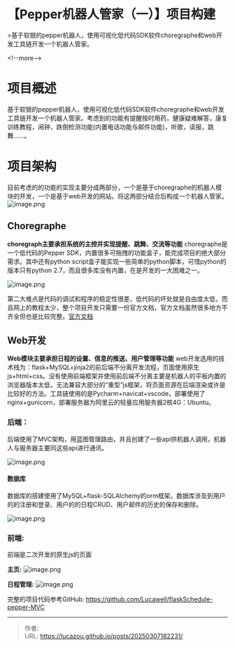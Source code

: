 # 【Pepper机器人管家（一）】项目构建

&gt;基于软银的pepper机器人，使用可视化低代码SDK软件choregraphe和web开发工具链开发一个机器人管家。

&lt;!--more--&gt;
# 项目概述

基于软银的pepper机器人，使用可视化低代码SDK软件choregraphe和web开发工具链开发一个机器人管家。考虑到的功能有提醒按时用药，健康疑难解答，康复训练教程，闹钟，跌倒检测功能(内置电话功能与邮件功能)，听歌，读报，跳舞……。

# 项目架构

目前考虑的的功能的实现主要分成两部分，一个是基于choregraphe的机器人模块的开发，一个是基于web开发的网站。将这两部分结合后构成一个机器人管家。
![image.png](https://img-1313049298.cos.ap-shanghai.myqcloud.com/note-img/202503071821176.png)

## Choregraphe

**choregraph主要承担系统的主控并实现提醒、跳舞、交流等功能**
choregraphe是一个低代码的Pepper SDK，内置很多可拖拽的功能盒子，能完成项目的绝大部分需求。其中还有python script盒子能实现一些简单的python脚本，可惜python的版本只有python 2.7，而且很多库没有内置，在是开发的一大困难之一。

![image.png](https://img-1313049298.cos.ap-shanghai.myqcloud.com/note-img/202503071821177.png)

第二大难点是代码的调试和程序的稳定性很差，低代码的坏处就是自由度太低，而且网上的教程太少，整个项目开发只需要一份官方文档，官方文档虽然很多地方不齐全但也是比较完整。[官方文档](http://doc.aldebaran.com/2-4/index_dev_guide.html)

## Web开发

**Web模块主要承担日程的设置、信息的推送、用户管理等功能**
web开发选用的技术栈为：flask&#43;MySQL&#43;jinja2的前后端不分离开发流程，页面使用原生js&#43;html&#43;css。没有使用前端框架并使用前后端不分离主要是机器人的平板内置的浏览器版本太低，无法兼容大部分的“重型”js框架，将页面资源在后端渲染或许是比较好的方法。工具链使用的是Pycharm&#43;navicat&#43;vscode，部署使用了nginx&#43;gunicorn，部署服务器为阿里云的轻量应用服务器2核4G：Ubuntu。

### **后端：**

后端使用了MVC架构，用蓝图管理路由，并且创建了一些api供机器人调用，机器人与服务器主要同这些api进行通讯。

![image.png](https://img-1313049298.cos.ap-shanghai.myqcloud.com/note-img/202503071821178.png)

#### **数据库**


数据库的搭建使用了MySQL&#43;flask-SQLAlchemy的orm框架。数据库涉及到用户的的注册和登录、用户的的日程CRUD、用户邮件的历史的保存和删除。

![image.png](https://img-1313049298.cos.ap-shanghai.myqcloud.com/note-img/202503071821179.png)

### **前端:**

前端是二次开发的原生js的页面


**主页:**
![image.png](https://img-1313049298.cos.ap-shanghai.myqcloud.com/note-img/202503071821180.png)

**日程管理:**
![image.png](https://img-1313049298.cos.ap-shanghai.myqcloud.com/note-img/202503071821181.png)


完整的项目代码参考GitHub: https://github.com/Lucawell/flaskSchedule-pepper-MVC

---

> 作者:   
> URL: https://lucazou.github.io/posts/20250307182231/  

